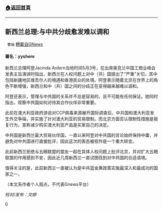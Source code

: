 ###  [:house:返回首頁](https://github.com/ourhimalayas/txt)
---

## 新西兰总理:与中共分歧愈发难以调和
` 曹操` [轉載自GNews](https://gnews.org/zh-hans/1167219/)

#### 署名：yyshere

新西兰总理阿登Jacinda Ardern当地时间5月3号，在出席奥克兰中国工商业峰会发表主旨演讲时指出，新西兰在人权问题上对中（共）国提出了“严重”关切，其中包括新疆地区维吾尔人的境遇和香港民众的处境。阿登表示随着北京在世界上的角色不断增强，新西兰和中（共）国之间的分歧正在变得越来越难以调和。

阿登还表示，管理与中共国的关系并不总是容易的，且不可能有任何保证。她同时指出，观察中共国如何对待其合作伙伴非常重要。

此前在澳大利亚政府游说对CCP病毒来源展开国际调查后，中共国和澳大利亚发生外交争端，并实施了针对澳大利亚的贸易限制。而北京方面否认限制性措施是报复行为，宣称减少购买澳大利亚产品是买家自己的决定。

中共国是新西兰最大贸易伙伴国，一直以来阿登对中共国的言论始终保持中庸，并避免对中共国进行直接批评，因此这次的表态被视作是一个重大转变。

此前新西兰拒绝与五眼联盟的盟友一起在具体人权问题上批评北京，并对扩大五眼联盟的作用感到不安，因此近几周新西兰一直试图找到对中共国的合适语境。

值得关注的是，此前新西兰一直被认为是中共蓝金黄政策实施最深入和最成功的国家之一。

（本文系作者个人观点，不代表Gnews平台）

*校对/发布：文婷*

0
